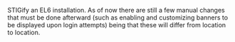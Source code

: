 STIGify an EL6 installation.  As of now there are still a few manual changes that must be done afterward (such as enabling and customizing banners to be displayed upon login attempts) being that these will differ from location to location.
